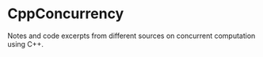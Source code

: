 # CppConcurrency
Notes and code excerpts from different sources on concurrent computation using C++.
